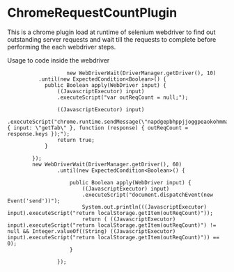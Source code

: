 # ChromeRequestCountPlugin

This is a chrome plugin load at runtime of selenium webdriver to find out outstanding server requests and wait till the requests to complete before performing the each webdriver steps.

Usage to code inside the webdriver

                       new WebDriverWait(DriverManager.getDriver(), 10)
			  .until(new ExpectedCondition<Boolean>() {
				public Boolean apply(WebDriver input) {
					((JavascriptExecutor) input)
					.executeScript("var outReqCount = null;");
					
					((JavascriptExecutor) input)
					.executeScript("chrome.runtime.sendMessage(\"napdgepbhppjjoggpeaokohmmajddimk\",{ input: \"getTab\" }, function (response) { outReqCount = response.keys });");
					return true;
				}

			});
			new WebDriverWait(DriverManager.getDriver(), 60)
					.until(new ExpectedCondition<Boolean>() {

						public Boolean apply(WebDriver input) {
							((JavascriptExecutor) input)
							.executeScript("document.dispatchEvent(new Event('send'))");
							System.out.println(((JavascriptExecutor) input).executeScript("return localStorage.getItem(outReqCount)"));
							return ( ((JavascriptExecutor) input).executeScript("return localStorage.getItem(outReqCount)") != null && Integer.valueOf((String) ((JavascriptExecutor) input).executeScript("return localStorage.getItem(outReqCount)")) == 0);
						}

					});
